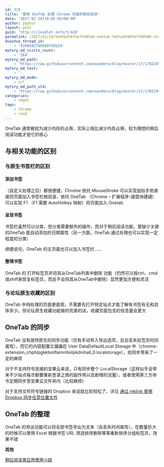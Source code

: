 ```yaml
---
id: 428
title: '使用 OneTab 处理 Chrome 页面的稍后阅读'
date: '2017-02-24T16:05:02+08:00'
author: Zephur
layout: post
guid: 'http://cloudlet.info/t/428'
permalink: /2017/02/24/%e4%bd%bf%e7%94%a8-onetab-%e5%a4%84%e7%90%86-chrome-%e9%a1%b5%e9%9d%a2%e7%9a%84%e7%a8%8d%e5%90%8e%e9%98%85%e8%af%bb/
duoshuo_thread_id:
    - '6390582799509750529'
mytory_md_visits_count:
    - '264'
mytory_md_path:
    - 'https://raw.githubusercontent.com/wandero/blog/master/17/170224%E4%BD%BF%E7%94%A8%20OneTab%20%E5%A4%84%E7%90%86%20Chrome%20%E9%A1%B5%E9%9D%A2%E7%9A%84%E7%A8%8D%E5%90%8E%E9%98%85%E8%AF%BB.md'
mytory_md_text:
    - ''
mytory_md_mode:
    - url
mytory_md_path_old:
    - 'https://raw.githubusercontent.com/wandero/blog/master/17/170224%E4%BD%BF%E7%94%A8%20OneTab%20%E5%A4%84%E7%90%86%20Chrome%20%E9%A1%B5%E9%9D%A2%E7%9A%84%E7%A8%8D%E5%90%8E%E9%98%85%E8%AF%BB.md'
categories:
    - smgmt
tags:
    - Chrome
    - read
---
```


OneTab 通常被视为减少内存的占用，实际上相比减少内存占用，较为理想的稍后阅读功能才是它的核心

<!-- more -->

## 与相关功能的区别

### 与原生书签栏的区别

#### 添加书签

（自定义处理之后）都很便捷，Chrome 依托 MouseStroke 可以实现鼠标手势直接将页面加入书签栏根目录，依托 OneTab （Chrome – 扩展程序-键盘快捷键）可以实现 F1 （F1 需要 AutoHotkey 映射）将页面加入 Onetab

#### 呈现书签

书签栏虽然可以分类，但分类需要额外的操作，而对于稍后阅读功能，更缺少关键的OneTab 能自动添加的日期属性（另一方面，OneTab 通过处理也可以实现一定程度的分类）

顺便说句，OneTab 的主页面也可以加入书签栏……

#### 整理书签

OneTab 的 打开标签页并将其从OneTab列表中删除 功能（仍然可以按ctrl、cmd或shift来恢复标签页，而且不会将其从OneTab中删除）显然更加方便和灵活

### 与论坛原生收藏的区别

OneTab 中待处理的页面更直观，不需要先打开特定站点才能了解有书签有无和具体多少。但论坛原生收藏功能做的完善的话，收藏页面包含的信息量会更大

## OneTab 的同步

OneTab 没有提供原生的同步功能（仅有手动导入导出选项，且会丢失标签页时间属性），而它的内容配置又偏偏在 User DataDefaultLocal Storage 中（chrome-extension\_chphlpgkkbolifaimnlloiipkdnihall\_0.localstorage），给同步带来了一定的麻烦

对于不支持符号连接的坚果云来说，只有同步整个 LocalStorage（这样似乎会带来不少站点每次都要重新登录之类的副作用以及剧增的流量），或者使用第三方命令定期同步至坚果云文件夹内（比较麻烦）

对于支持文件符号链接的 Dropbox 来说就比较轻松了，详见 [通过 mklink 使用 Dropbox 同步任意位置文件](http://cloudlet.info/t/425)

## OneTab 的整理

OneTab 的导出功能可以将全部书签导出为文本（会丢失时间属性），在数量巨大的时候可以使用 Excel 根据书签 URL 筛选排序删除等等重新排序分组标签页，效果不错

**其他**

[稍后阅读类应用使用小结](http://cloudlet.info/t/395)